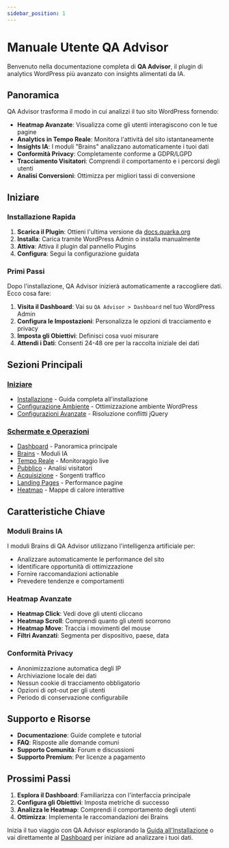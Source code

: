 ```yaml
---
sidebar_position: 1
---
```


# Manuale Utente QA Advisor

Benvenuto nella documentazione completa di **QA Advisor**, il plugin di analytics WordPress più avanzato con insights alimentati da IA.

## Panoramica

QA Advisor trasforma il modo in cui analizzi il tuo sito WordPress fornendo:

- **Heatmap Avanzate**: Visualizza come gli utenti interagiscono con le tue pagine
- **Analytics in Tempo Reale**: Monitora l'attività del sito istantaneamente
- **Insights IA**: I moduli "Brains" analizzano automaticamente i tuoi dati
- **Conformità Privacy**: Completamente conforme a GDPR/LGPD
- **Tracciamento Visitatori**: Comprendi il comportamento e i percorsi degli utenti
- **Analisi Conversioni**: Ottimizza per migliori tassi di conversione

## Iniziare

### Installazione Rapida

1. **Scarica il Plugin**: Ottieni l'ultima versione da [docs.quarka.org](https://docs.quarka.org)
2. **Installa**: Carica tramite WordPress Admin o installa manualmente
3. **Attiva**: Attiva il plugin dal pannello Plugins
4. **Configura**: Segui la configurazione guidata

### Primi Passi

Dopo l'installazione, QA Advisor inizierà automaticamente a raccogliere dati. Ecco cosa fare:

1. **Visita il Dashboard**: Vai su `QA Advisor > Dashboard` nel tuo WordPress Admin
2. **Configura le Impostazioni**: Personalizza le opzioni di tracciamento e privacy
3. **Imposta gli Obiettivi**: Definisci cosa vuoi misurare
4. **Attendi i Dati**: Consenti 24-48 ore per la raccolta iniziale dei dati

## Sezioni Principali

### [Iniziare](./1-getting-started/)
- [Installazione](./1-getting-started/installation) - Guida completa all'installazione
- [Configurazione Ambiente](./1-getting-started/environment-setup) - Ottimizzazione ambiente WordPress
- [Configurazioni Avanzate](./1-getting-started/when-defer-jquery) - Risoluzione conflitti jQuery

### [Schermate e Operazioni](./2-screens-and-operations/)
- [Dashboard](./2-screens-and-operations/01-dashboard) - Panoramica principale
- [Brains](./2-screens-and-operations/02-brains) - Moduli IA
- [Tempo Reale](./2-screens-and-operations/03-realtime) - Monitoraggio live
- [Pubblico](./2-screens-and-operations/04-audience) - Analisi visitatori
- [Acquisizione](./2-screens-and-operations/05-acquisition) - Sorgenti traffico
- [Landing Pages](./2-screens-and-operations/06-landing-pages) - Performance pagine
- [Heatmap](./2-screens-and-operations/heatmaps) - Mappe di calore interattive

## Caratteristiche Chiave

### Moduli Brains IA
I moduli Brains di QA Advisor utilizzano l'intelligenza artificiale per:
- Analizzare automaticamente le performance del sito
- Identificare opportunità di ottimizzazione
- Fornire raccomandazioni actionable
- Prevedere tendenze e comportamenti

### Heatmap Avanzate
- **Heatmap Click**: Vedi dove gli utenti cliccano
- **Heatmap Scroll**: Comprendi quanto gli utenti scorrono
- **Heatmap Move**: Traccia i movimenti del mouse
- **Filtri Avanzati**: Segmenta per dispositivo, paese, data

### Conformità Privacy
- Anonimizzazione automatica degli IP
- Archiviazione locale dei dati
- Nessun cookie di tracciamento obbligatorio
- Opzioni di opt-out per gli utenti
- Periodo di conservazione configurabile

## Supporto e Risorse

- **Documentazione**: Guide complete e tutorial
- **FAQ**: Risposte alle domande comuni
- **Supporto Comunità**: Forum e discussioni
- **Supporto Premium**: Per licenze a pagamento

## Prossimi Passi

1. **Esplora il Dashboard**: Familiarizza con l'interfaccia principale
2. **Configura gli Obiettivi**: Imposta metriche di successo
3. **Analizza le Heatmap**: Comprendi il comportamento degli utenti
4. **Ottimizza**: Implementa le raccomandazioni dei Brains

Inizia il tuo viaggio con QA Advisor esplorando la [Guida all'Installazione](./1-getting-started/installation) o vai direttamente al [Dashboard](./2-screens-and-operations/01-dashboard) per iniziare ad analizzare i tuoi dati.
